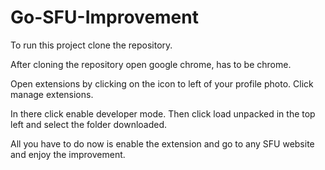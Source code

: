 # Go-SFU-Improvement

To run this project clone the repository. 

After cloning the repository open google chrome, has to be chrome.

Open extensions by clicking on the icon to left of your profile photo. Click manage extensions.

In there click enable developer mode. Then click load unpacked in the top left and select the folder downloaded. 

All you have to do now is enable the extension and go to any SFU website and enjoy the improvement.
